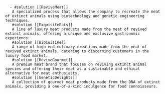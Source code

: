       - #solution [[ReviveMeat]]
       A specialized process that allows the company to recreate the meat of extinct animals using biotechnology and genetic engineering techniques.
       #solution [[ExquisiteEats]]
       A line of luxury meat products made from the meat of revived extinct animals, offering a unique and exclusive gastronomic experience.
       #solution [[BioCuisine]]
       A range of high-end culinary creations made from the meat of revived extinct animals, catering to discerning customers in the luxury food market.
       #solution [[ReviveGourmet]]
       A premium meat brand that focuses on reviving extinct animal species and offering their meat as a sustainable and ethical alternative for meat enthusiasts.
       #solution [[GeneticDelights]]
       A collection of gourmet meat products made from the DNA of extinct animals, providing a one-of-a-kind indulgence for food connoisseurs.


